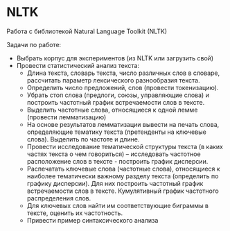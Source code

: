 # NLTK<br>
Работа с библиотекой Natural Language Toolkit (NLTK)<br>

Задачи по работе:
- Выбрать корпус для экспериментов (из NLTK или загрузить свой)
- Провести статистический анализ текста:
  - Длина текста, словарь текста, число различных слов в словаре, рассчитать
параметр лексического разнообразия текста.
  - Определить число предложений, слов (провести токенизацию).
  - Убрать стоп слова (предлоги, союзы, управляющие слова) и построить
частотный график встречаемости слов в тексте.
  - Выделить частотные слова, относящиеся к одной лемме (провести
лемматизацию)
  - На основе результатов лемматизации вывести на печать слова,
определяющие тематику текста (претенденты на ключевые слова). Выделить
по частоте и длине.
  - Провести исследование тематической структуры текста (в каких частях
текста о чем говориться) – исследовать частотное расположение слов в
тексте - построить график дисперсии.
  - Распечатать ключевые слова (частотные слова), относящиеся к наиболее
тематически важному разделу текста (определить по графику дисперсии).
Для них построить частотный график встречаемости слов в тексте.
Кумулятивный график частотного распределения слов.
  - Для ключевых слов найти им соответствующие биграммы в тексте, оценить
их частотность.
  - Привести пример синтаксического анализа

